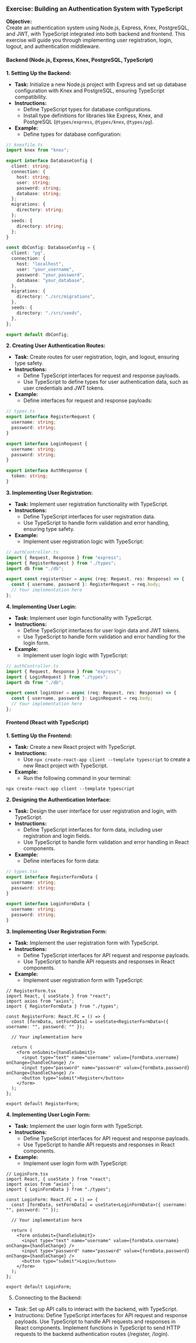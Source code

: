 ### Exercise: Building an Authentication System with TypeScript

**Objective:**  
Create an authentication system using Node.js, Express, Knex, PostgreSQL, and JWT, with TypeScript integrated into both backend and frontend. This exercise will guide you through implementing user registration, login, logout, and authentication middleware.

#### Backend (Node.js, Express, Knex, PostgreSQL, TypeScript)

**1. Setting Up the Backend:**

- **Task:** Initialize a new Node.js project with Express and set up database configuration with Knex and PostgreSQL, ensuring TypeScript compatibility.
- **Instructions:**
  - Define TypeScript types for database configurations.
  - Install type definitions for libraries like Express, Knex, and PostgreSQL (`@types/express`, `@types/knex`, `@types/pg`).
- **Example:**
  - Define types for database configuration:

```typescript
// knexfile.ts
import knex from "knex";

export interface DatabaseConfig {
  client: string;
  connection: {
    host: string;
    user: string;
    password: string;
    database: string;
  };
  migrations: {
    directory: string;
  };
  seeds: {
    directory: string;
  };
}

const dbConfig: DatabaseConfig = {
  client: "pg",
  connection: {
    host: "localhost",
    user: "your_username",
    password: "your_password",
    database: "your_database",
  },
  migrations: {
    directory: "./src/migrations",
  },
  seeds: {
    directory: "./src/seeds",
  },
};

export default dbConfig;
```

**2. Creating User Authentication Routes:**

- **Task:** Create routes for user registration, login, and logout, ensuring type safety.
- **Instructions:**
  - Define TypeScript interfaces for request and response payloads.
  - Use TypeScript to define types for user authentication data, such as user credentials and JWT tokens.
- **Example:**
  - Define interfaces for request and response payloads:

```typescript
// types.ts
export interface RegisterRequest {
  username: string;
  password: string;
}

export interface LoginRequest {
  username: string;
  password: string;
}

export interface AuthResponse {
  token: string;
}
```

**3. Implementing User Registration:**

- **Task:** Implement user registration functionality with TypeScript.
- **Instructions:**
  - Define TypeScript interfaces for user registration data.
  - Use TypeScript to handle form validation and error handling, ensuring type safety.
- **Example:**
  - Implement user registration logic with TypeScript:

```typescript
// authController.ts
import { Request, Response } from "express";
import { RegisterRequest } from "./types";
import db from "./db";

export const registerUser = async (req: Request, res: Response) => {
  const { username, password }: RegisterRequest = req.body;
  // Your implementation here
};
```

**4. Implementing User Login:**

- **Task:** Implement user login functionality with TypeScript.
- **Instructions:**
  - Define TypeScript interfaces for user login data and JWT tokens.
  - Use TypeScript to handle form validation and error handling for the login form.
- **Example:**
  - Implement user login logic with TypeScript:

```typescript
// authController.ts
import { Request, Response } from "express";
import { LoginRequest } from "./types";
import db from "./db";

export const loginUser = async (req: Request, res: Response) => {
  const { username, password }: LoginRequest = req.body;
  // Your implementation here
};
```

#### Frontend (React with TypeScript)

**1. Setting Up the Frontend:**

- **Task:** Create a new React project with TypeScript.
- **Instructions:**
  - Use `npx create-react-app client --template typescript` to create a new React project with TypeScript.
- **Example:**
  - Run the following command in your terminal:

```
npx create-react-app client --template typescript
```

**2. Designing the Authentication Interface:**

- **Task:** Design the user interface for user registration and login, with TypeScript.
- **Instructions:**
  - Define TypeScript interfaces for form data, including user registration and login fields.
  - Use TypeScript to handle form validation and error handling in React components.
- **Example:**
  - Define interfaces for form data:

```typescript
// types.tsx
export interface RegisterFormData {
  username: string;
  password: string;
}

export interface LoginFormData {
  username: string;
  password: string;
}
```

**3. Implementing User Registration Form:**

- **Task:** Implement the user registration form with TypeScript.
- **Instructions:**
  - Define TypeScript interfaces for API request and response payloads.
  - Use TypeScript to handle API requests and responses in React components.
- **Example:**
  - Implement user registration form with TypeScript:

```tsx
// RegisterForm.tsx
import React, { useState } from "react";
import axios from "axios";
import { RegisterFormData } from "./types";

const RegisterForm: React.FC = () => {
  const [formData, setFormData] = useState<RegisterFormData>({ username: "", password: "" });

  // Your implementation here

  return (
    <form onSubmit={handleSubmit}>
      <input type="text" name="username" value={formData.username} onChange={handleChange} />
      <input type="password" name="password" value={formData.password} onChange={handleChange} />
      <button type="submit">Register</button>
    </form>
  );
};

export default RegisterForm;
```

**4. Implementing User Login Form:**

- **Task:** Implement the user login form with TypeScript.
- **Instructions:**
  - Define TypeScript interfaces for API request and response payloads.
  - Use TypeScript to handle API requests and responses in React components.
- **Example:**
  - Implement user login form with TypeScript:

```tsx
// LoginForm.tsx
import React, { useState } from "react";
import axios from "axios";
import { LoginFormData } from "./types";

const LoginForm: React.FC = () => {
  const [formData, setFormData] = useState<LoginFormData>({ username: "", password: "" });

  // Your implementation here

  return (
    <form onSubmit={handleSubmit}>
      <input type="text" name="username" value={formData.username} onChange={handleChange} />
      <input type="password" name="password" value={formData.password} onChange={handleChange} />
      <button type="submit">Login</button>
    </form>
  );
};

export default LoginForm;
```

5. Connecting to the Backend:

- Task: Set up API calls to interact with the backend, with TypeScript.
- Instructions:
  Define TypeScript interfaces for API request and response payloads.
  Use TypeScript to handle API requests and responses in React components.
  Implement functions in TypeScript to send HTTP requests to the backend authentication routes (/register, /login).
